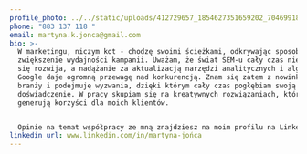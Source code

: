 ```yaml
---
profile_photo: ../../static/uploads/412729657_1854627351659202_704699188563523195_n.jpg
phone: "883 137 118 "
email: martyna.k.jonca@gmail.com
bio: >-
  W marketingu, niczym kot - chodzę swoimi ścieżkami, odkrywając sposoby na
  zwiększenie wydajności kampanii. Uważam, że świat SEM-u cały czas nieustannie
  się rozwija, a nadążanie za aktualizacją narzędzi analitycznych i algorytmów
  Google daje ogromną przewagę nad konkurencją. Znam się zatem z nowinkami w
  branży i podejmuję wyzwania, dzięki którym cały czas pogłębiam swoją wiedzę i
  doświadczenie. W pracy skupiam się na kreatywnych rozwiązaniach, które
  generują korzyści dla moich klientów. 


  Opinie na temat współpracy ze mną znajdziesz na moim profilu na LinkedIn.
linkedin_url: www.linkedin.com/in/martyna-jońca
---
```

